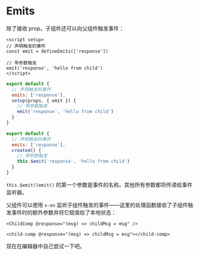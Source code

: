 # Emits

除了接收 prop，子组件还可以向父组件触发事件：

<div class="composition-api">
<div class="sfc">

```vue
<script setup>
// 声明触发的事件
const emit = defineEmits(['response'])

// 带参数触发
emit('response', 'hello from child')
</script>
```

</div>

<div class="html">

```js
export default {
  // 声明触发的事件
  emits: ['response'],
  setup(props, { emit }) {
    // 带参数触发
    emit('response', 'hello from child')
  }
}
```

</div>

</div>

<div class="options-api">

```js
export default {
  // 声明触发的事件
  emits: ['response'],
  created() {
    // 带参数触发
    this.$emit('response', 'hello from child')
  }
}
```

</div>

<span class="options-api">`this.$emit()`</span><span class="composition-api">`emit()`</span> 的第一个参数是事件的名称。其他所有参数都将传递给事件监听器。

父组件可以使用 `v-on` 监听子组件触发的事件——这里的处理函数接收了子组件触发事件时的额外参数并将它赋值给了本地状态：

<div class="sfc">

```vue-html
<ChildComp @response="(msg) => childMsg = msg" />
```

</div>
<div class="html">

```vue-html
<child-comp @response="(msg) => childMsg = msg"></child-comp>
```

</div>

现在在编辑器中自己尝试一下吧。
